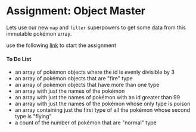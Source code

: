 <h1>Assignment: Object Master</h1>

<p>Lets use our new <code>map</code> and <code>filter</code> superpowers to get some data from this immutable pokémon array.</p>
<p>use the following <a href="https://github.com/alirabah93/Coding-Dojo/blob/master/MERN/javaScript/OOP/objectMaster/readMeFiles/startingCode.js">link</a> to start the assignment</p>


<h4>To Do List</h4>
<ul>
    <li>an array of pokémon objects where the id is evenly divisible by 3</li>
    <li>an array of pokémon objects that are "fire" type</li>
    <li>an array of pokémon objects that have more than one type</li>
    <li>an array with just the names of the pokémon</li>
    <li>an array with just the names of pokémon with an id greater than 99</li>
    <li>an array with just the names of the pokémon whose only type is poison</li>
    <li>an array containing just the first type of all the pokémon whose second type is "flying"</li>
    <li>a count of the number of pokémon that are "normal" type</li>
</ul>
